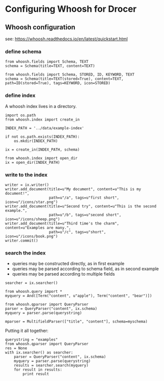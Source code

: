 # Configuring Whoosh for Drocer

## Whoosh configuration

see: https://whoosh.readthedocs.io/en/latest/quickstart.html

### define schema
```
from whoosh.fields import Schema, TEXT
schema = Schema(title=TEXT, content=TEXT)

from whoosh.fields import Schema, STORED, ID, KEYWORD, TEXT
schema = Schema(title=TEXT(stored=True), content=TEXT, path=ID(stored=True), tags=KEYWORD, icon=STORED)
```
### define index
A whoosh index lives in a directory.
```
import os.path
from whoosh.index import create_in

INDEX_PATH = '../data/example-index'

if not os.path.exists(INDEX_PATH):
    os.mkdir(INDEX_PATH)

ix = create_in(INDEX_PATH, schema)

from whoosh.index import open_dir
ix = open_dir(INDEX_PATH)
```
### write to the index
```
writer = ix.writer()
writer.add_document(title=u"My document", content=u"This is my document!",
                    path=u"/a", tags=u"first short", icon=u"/icons/star.png")
writer.add_document(title=u"Second try", content=u"This is the second example.",
                    path=u"/b", tags=u"second short", icon=u"/icons/sheep.png")
writer.add_document(title=u"Third time's the charm", content=u"Examples are many.",
                    path=u"/c", tags=u"short", icon=u"/icons/book.png")
writer.commit()
```
### search the index
 - queries may be constructed directly, as in first example
 - queries may be parsed according to schema field, as in second example
 - queries may be parsed according to multiple fields
```
searcher = ix.searcher()

from whoosh.query import *
myquery = And([Term("content", u"apple"), Term("content", "bear")])

from whoosh.qparser import QueryParser
parser = QueryParser("content", ix.schema)
myquery = parser.parse(querystring)

mparser = MultifieldParser(["title", "content"], schema=myschema)

```

Putting it all together:
```
querystring = "examples"
from whoosh.qparser import QueryParser
res = None
with ix.searcher() as searcher:
    parser = QueryParser("content", ix.schema)
    myquery = parser.parse(querystring) 
    results = searcher.search(myquery)
    for result in results:
        print result


```
